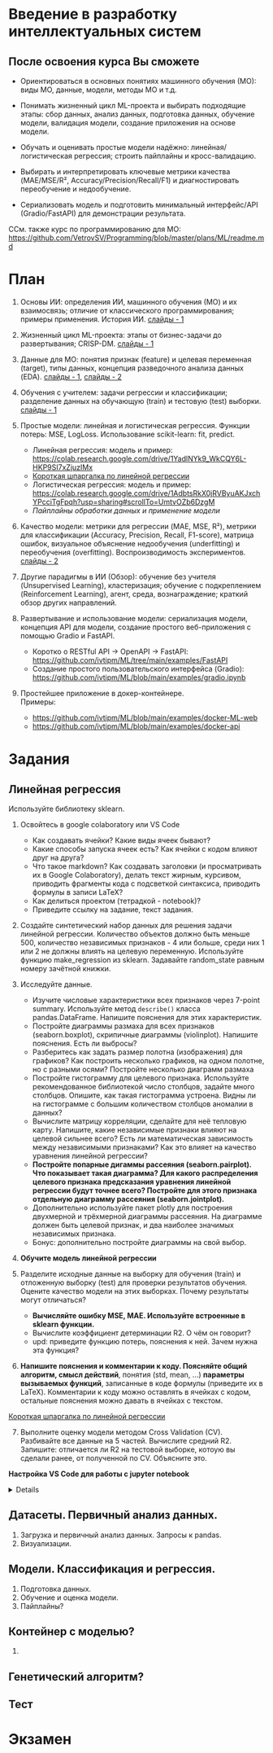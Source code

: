 # Введение в разработку интеллектуальных систем

## После освоения курса Вы сможете
* Ориентироваться в основных понятиях машинного обучения (МО): виды МО, данные, модели, методы МО и т.д.

* Понимать жизненный цикл ML-проекта и выбирать подходящие этапы: сбор данных, анализ данных, подготовка данных, обучение модели, валидация модели, создание приложения на основе модели.

* Обучать и оценивать простые модели надёжно: линейная/логистическая регрессия; строить пайплайны и кросс-валидацию.

* Выбирать и интерпретировать ключевые метрики качества (MAE/MSE/R², Accuracy/Precision/Recall/F1) и диагностировать переобучение и недообучение.

* Сериализовать модель и подготовить минимальный интерфейс/API (Gradio/FastAPI) для демонстрации результата.

CСм. также курс по программированию для МО: https://github.com/VetrovSV/Programming/blob/master/plans/ML/readme.md

# План
1. Основы ИИ: определения ИИ, машинного обучения (МО) и их взаимосвязь; отличие от классического программирования; примеры применения. История ИИ. [слайды - 1](https://docs.google.com/presentation/d/11zFsnGJAaCzFGGVAjrd_OyNGD-fB6uLr3R-azaof0Qk)

2. Жизненный цикл ML-проекта: этапы от бизнес-задачи до развертывания; CRISP-DM.  [слайды - 1](https://docs.google.com/presentation/d/11zFsnGJAaCzFGGVAjrd_OyNGD-fB6uLr3R-azaof0Qk)

3. Данные для МО: понятия признак (feature) и целевая переменная (target), типы данных, концепция разведочного анализа данных (EDA). [слайды - 1](https://docs.google.com/presentation/d/11zFsnGJAaCzFGGVAjrd_OyNGD-fB6uLr3R-azaof0Qk), [слайды - 2](https://docs.google.com/presentation/d/1mK9CfhwjQtAdJZENV3vU4nCGSkzI8_Ugkv_AavBVEaM)

4. Обучения с учителем: задачи регрессии и классификации; разделение данных на обучающую (train) и тестовую (test) выборки. [слайды - 1](https://docs.google.com/presentation/d/11zFsnGJAaCzFGGVAjrd_OyNGD-fB6uLr3R-azaof0Qk)

5. Простые модели: линейная и логистическая регрессия. Функции потерь: MSE, LogLoss. Использование scikit-learn: fit, predict.
    - Линейная регрессия: модель и пример: https://colab.research.google.com/drive/1YadlNYk9_WkCQY6L-HKP9SI7xZjuzIMx
    - [Короткая шпаргалка по линейной регрессии](https://github.com/ivtipm/ML/blob/main/slides%20etc/linreg/ML_intro_linreg.png?raw=true)
    - Логистическая регрессия: модель и пример: https://colab.research.google.com/drive/1AdbtsRkX0jRVByuAKJxchYPcciTgFpqh?usp=sharing#scrollTo=UmtvOZb6DzgM
    - *Пайплайны обработки данных и применение модели*

6. Качество модели: метрики для регрессии (MAE, MSE, R²), метрики для классификации (Accuracy, Precision, Recall, F1-score), матрица ошибок, визуальное объяснение недообучения (underfitting) и переобучения (overfitting). Воспроизводимость экспериментов. [слайды - 2](https://docs.google.com/presentation/d/1mK9CfhwjQtAdJZENV3vU4nCGSkzI8_Ugkv_AavBVEaM)

7. Другие парадигмы в ИИ (Обзор): обучение без учителя (Unsupervised Learning), кластеризация; обучение с подкреплением (Reinforcement Learning), агент, среда, вознаграждение; краткий обзор других направлений.

8. Развертывание и использование модели: сериализация модели, концепция API для модели, создание простого веб-приложения с помощью Gradio и FastAPI.
    - Коротко о RESTful API → OpenAPI → FastAPI: https://github.com/ivtipm/ML/tree/main/examples/FastAPI
    - Создание простого пользовательского интерфейса (Gradio): https://github.com/ivtipm/ML/blob/main/examples/gradio.ipynb
9. Простейшее приложение в докер-контейнере.\
   Примеры:
    - https://github.com/ivtipm/ML/blob/main/examples/docker-ML-web
    - https://github.com/ivtipm/ML/blob/main/examples/docker-api 


# Задания

## Линейная регрессия

Используйте библиотеку sklearn.

1. Освойтесь в google colaboratory или VS Code
    - Как создавать ячейки? Какие виды ячеек бывают?
    - Какие способы запуска ячеек есть? Как ячейки с кодом влияют друг на друга?
    - Что такое markdown? Как создавать заголовки (и просматривать их в Google Colaboratory), делать текст жирным, курсивом, приводить фрагменты кода с подсветкой синтаксиса, приводить формулы в записи LaTeX?
    - Как делиться проектом (тетрадкой - notebook)?
    - Приведите ссылку на задание, текст задания.

1. Создайте синтетический набор данных для решения задачи линейной регрессии. Количество объектов должно быть меньше 500, количество независимых признаков - 4 или больше, среди них 1 или 2 не должны влиять на  целевую переменную. Используйте функцию make_regression из sklearn. Задавайте random_state равным номеру зачётной книжки.

1. Исследуйте данные. 
    - Изучите числовые характеристики всех признаков через 7-point summary. Используйте метод `describe()` класса pandas.DataFrame. Напишите пояснения для этих характеристик.
    - Постройте диаграммы размаха для всех признаков (seaborn.boxplot), скрипичные диаграммы (violinplot). Напишите пояснения. Есть ли выбросы?
    - Разберитесь как задать размер полотна (изображения) для графиков? Как построить несколько графиков, на одном полотне, но с разными осями? Постройте несколько диаграмм размаха 
    - Постройте гистограмму для целевого признака. Используйте рекомендованное библиотекой число столбцов, задайте много столбцов. Опишите, как такая гистограмма устроена. Видны ли на гистограмме с большим количеством столбцов аномалии в данных?
    - Вычислите матрицу корреляции, сделайте для неё тепловую карту. Напишите, какие независимые признаки влияют на целевой сильнее всего? Есть ли математическая зависимость между независимыми признаками? Как это влияет на качество уравнения линейной регрессии?
    - **Постройте попарные дигаммы рассеяния (seaborn.pairplot). Что показывает такая диаграмма? Для какого распределения целевого признака предсказания уравнения линейной регрессии будут точнее всего? Постройте для этого признака отдельную диаграмму рассеяния (seaborn.jointplot).**
    - Дополнительно используйте пакет plotly для построения двухмерной и трёхмерной диаграммы рассеяния. На диаграмме должен быть целевой признак, и два наиболее значимых независимых признака.
    - Бонус: дополнительно постройте диаграммы на свой выбор. 
1. **Обучите модель линейной регрессии**
1. Разделите исходные данные на выборку для обучения (train) и отложенную выборку (test) для проверки результатов обучения. Оцените качество модели на этих выборках. Почему результаты могут отличаться?
    - **Вычисляйте ошибку MSE, MAE.  Используйте встроенные в sklearn функции.** 
    - Вычислите коэффициент детерминации R2. О чём он говорит?  
    - upd: приведите функцию потерь, пояснения к ней. Зачем нужна эта функция?        
1. **Напишите пояснения и комментарии к коду. Поясняйте общий алгоритм, смысл действий**, понятия (std, mean, ...) **параметры вызываемых функций**, записанные в коде формулы (приведите их в LaTeX). Комментарии к коду можно оставлять в ячейках с кодом, остальные пояснения можно давать в ячейках с текстом.

[Короткая шпаргалка по линейной регрессии](https://github.com/ivtipm/ML/blob/main/slides%20etc/linreg/ML_intro_linreg.png?raw=true)

7. Выполните оценку модели методом Cross Validation (CV). Разбивайте все данные на 5 частей. Вычислите средний R2.\
Запишите: отличается ли R2 на тестовой выборке, котоую вы сделали ранее, от полученной по CV. Объясните это. 

**Настройка VS Code для работы с jupyter notebook**

<details>

1. Скачайте и установить VS Code: https://code.visualstudio.com/
2. Установите дополнение Python от Microsoft.\
Оно поможет работать с виртуальными окружениями Питона.
2. Установите дополнение Jupyter от Microsoft\
Дальнейшие инструкции можно посмотреть во встроенной пошаговой инструкции: F1 > Welcome: Open Walkthrough... > Get started with jupyter notebook
3. Создайте файл с расширением .ipynb
4. Запустите ячейку с кодом: Shift + Enter. При необходимости установите рекомендуемые модули для работы с Jupyter Notebook и другие расширения для VS Code. Например Data Wrangler для удобного просмотра больших таблиц.

</details>

## Датасеты. Первичный анализ данных.
1. Загрузка и первичный анализ данных. Запросы к pandas.
1. Визуализации.

## Модели. Классификация и регрессия.
1. Подготовка данных. 
1. Обучение и оценка модели.
1. Пайплайны?

## Контейнер с моделью?
1. 
## Генетический алгоритм?

## Тест

# Экзамен
